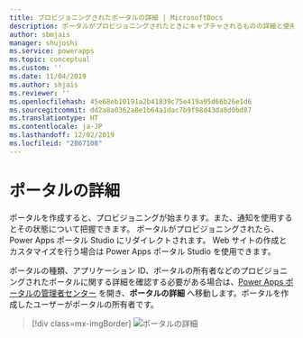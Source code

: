 ```yaml
---
title: プロビジョニングされたポータルの詳細 | MicrosoftDocs
description: ポータルがプロビジョニングされたときにキャプチャされるものの詳細と使用できるものを把握します。
author: sbmjais
manager: shujoshi
ms.service: powerapps
ms.topic: conceptual
ms.custom: ''
ms.date: 11/04/2019
ms.author: shjais
ms.reviewer: ''
ms.openlocfilehash: 45e68eb10191a2b41839c75e419a95d66b26e1d6
ms.sourcegitcommit: dd2a8a0362a8e1b64a1dac7b9f98d43da8d0bd87
ms.translationtype: HT
ms.contentlocale: ja-JP
ms.lasthandoff: 12/02/2019
ms.locfileid: "2867108"
---
```

# <a name="portal-details"></a>ポータルの詳細

ポータルを作成すると、プロビジョニングが始まります。また、通知を使用するとその状態について把握できます。 ポータルがプロビジョニングされたら、Power Apps ポータル Studio にリダイレクトされます。 Web サイトの作成とカスタマイズを行う場合は Power Apps ポータル Studio を使用できます。

ポータルの種類、アプリケーション ID、ポータルの所有者などのプロビジョニングされたポータルに関する詳細を確認する必要がある場合は、[Power Apps ポータルの管理者センター](admin-overview.md) を開き、**ポータルの詳細** へ移動します。ポータルを作成したユーザーがポータルの所有者です。

> [!div class=mx-imgBorder]
> ![ポータルの詳細](../media/portal-details-admin.png "ポータルの詳細")